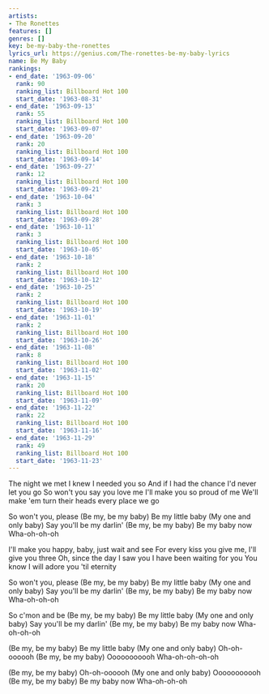 ```yaml
---
artists:
- The Ronettes
features: []
genres: []
key: be-my-baby-the-ronettes
lyrics_url: https://genius.com/The-ronettes-be-my-baby-lyrics
name: Be My Baby
rankings:
- end_date: '1963-09-06'
  rank: 90
  ranking_list: Billboard Hot 100
  start_date: '1963-08-31'
- end_date: '1963-09-13'
  rank: 55
  ranking_list: Billboard Hot 100
  start_date: '1963-09-07'
- end_date: '1963-09-20'
  rank: 20
  ranking_list: Billboard Hot 100
  start_date: '1963-09-14'
- end_date: '1963-09-27'
  rank: 12
  ranking_list: Billboard Hot 100
  start_date: '1963-09-21'
- end_date: '1963-10-04'
  rank: 3
  ranking_list: Billboard Hot 100
  start_date: '1963-09-28'
- end_date: '1963-10-11'
  rank: 3
  ranking_list: Billboard Hot 100
  start_date: '1963-10-05'
- end_date: '1963-10-18'
  rank: 2
  ranking_list: Billboard Hot 100
  start_date: '1963-10-12'
- end_date: '1963-10-25'
  rank: 2
  ranking_list: Billboard Hot 100
  start_date: '1963-10-19'
- end_date: '1963-11-01'
  rank: 2
  ranking_list: Billboard Hot 100
  start_date: '1963-10-26'
- end_date: '1963-11-08'
  rank: 8
  ranking_list: Billboard Hot 100
  start_date: '1963-11-02'
- end_date: '1963-11-15'
  rank: 20
  ranking_list: Billboard Hot 100
  start_date: '1963-11-09'
- end_date: '1963-11-22'
  rank: 22
  ranking_list: Billboard Hot 100
  start_date: '1963-11-16'
- end_date: '1963-11-29'
  rank: 49
  ranking_list: Billboard Hot 100
  start_date: '1963-11-23'
---
```

The night we met I knew I needed you so
And if I had the chance I'd never let you go
So won't you say you love me
I'll make you so proud of me
We'll make 'em turn their heads every place we go


So won't you, please
(Be my, be my baby)
Be my little baby
(My one and only baby)
Say you'll be my darlin'
(Be my, be my baby)
Be my baby now
Wha-oh-oh-oh


I'll make you happy, baby, just wait and see
For every kiss you give me, I'll give you three
Oh, since the day I saw you
I have been waiting for you
You know I will adore you 'til eternity


So won't you, please
(Be my, be my baby)
Be my little baby
(My one and only baby)
Say you'll be my darlin'
(Be my, be my baby)
Be my baby now
Wha-oh-oh-oh


So c'mon and be
(Be my, be my baby)
Be my little baby
(My one and only baby)
Say you'll be my darlin'
(Be my, be my baby)
Be my baby now
Wha-oh-oh-oh


(Be my, be my baby)
Be my little baby
(My one and only baby)
Oh-oh-oooooh
(Be my, be my baby)
Ooooooooooh
Wha-oh-oh-oh-oh

(Be my, be my baby)
Oh-oh-oooooh
(My one and only baby)
Ooooooooooh
(Be my, be my baby)
Be my baby now
Wha-oh-oh-oh
